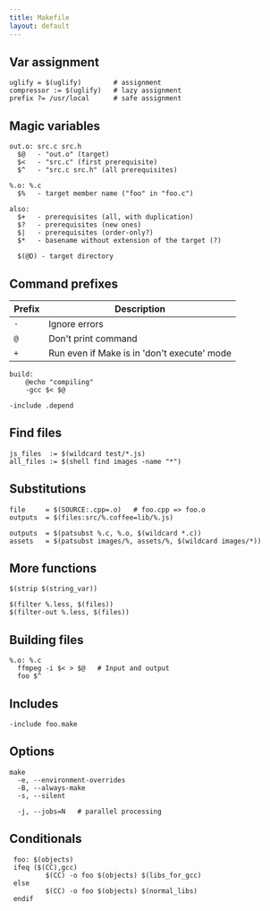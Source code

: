 ```yaml
---
title: Makefile
layout: default
---
```


## Var assignment

    uglify = $(uglify)        # assignment
    compressor := $(uglify)   # lazy assignment
    prefix ?= /usr/local      # safe assignment

## Magic variables

    out.o: src.c src.h
      $@   - "out.o" (target)
      $<   - "src.c" (first prerequisite)
      $^   - "src.c src.h" (all prerequisites)

    %.o: %.c
      $%   - target member name ("foo" in "foo.c")

    also:
      $+   - prerequisites (all, with duplication)
      $?   - prerequisites (new ones)
      $|   - prerequisites (order-only?)
      $*   - basename without extension of the target (?)

      $(@D) - target directory

## Command prefixes

| Prefix | Description |
| ------ | ----------- |
| `-` | Ignore errors |
| `@` | Don't print command |
| `+` | Run even if Make is in 'don't execute' mode |

    build:
        @echo "compiling"
        -gcc $< $@

    -include .depend

## Find files

    js_files  := $(wildcard test/*.js)
    all_files := $(shell find images -name "*")

## Substitutions

    file     = $(SOURCE:.cpp=.o)   # foo.cpp => foo.o
    outputs  = $(files:src/%.coffee=lib/%.js)

    outputs  = $(patsubst %.c, %.o, $(wildcard *.c))
    assets   = $(patsubst images/%, assets/%, $(wildcard images/*))

## More functions

    $(strip $(string_var))

    $(filter %.less, $(files))
    $(filter-out %.less, $(files))

## Building files

    %.o: %.c
      ffmpeg -i $< > $@   # Input and output
      foo $^

## Includes

    -include foo.make

## Options

    make
      -e, --environment-overrides
      -B, --always-make
      -s, --silent

      -j, --jobs=N   # parallel processing

## Conditionals

     foo: $(objects)
     ifeq ($(CC),gcc)
             $(CC) -o foo $(objects) $(libs_for_gcc)
     else
             $(CC) -o foo $(objects) $(normal_libs)
     endif
